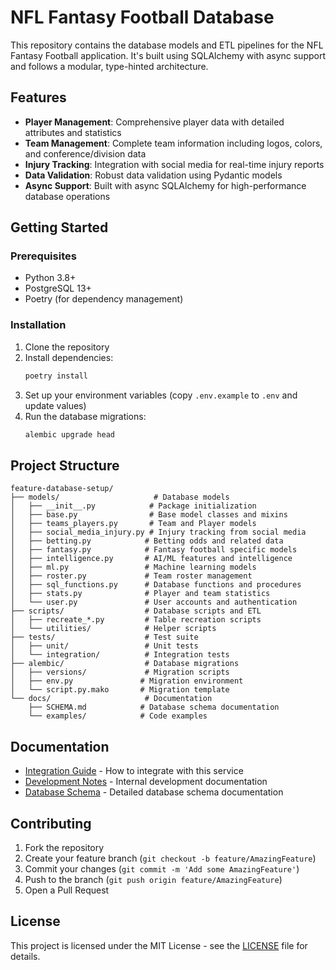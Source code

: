 # NFL Fantasy Football Database

This repository contains the database models and ETL pipelines for the NFL Fantasy Football application. It's built using SQLAlchemy with async support and follows a modular, type-hinted architecture.

## Features

- **Player Management**: Comprehensive player data with detailed attributes and statistics
- **Team Management**: Complete team information including logos, colors, and conference/division data
- **Injury Tracking**: Integration with social media for real-time injury reports
- **Data Validation**: Robust data validation using Pydantic models
- **Async Support**: Built with async SQLAlchemy for high-performance database operations

## Getting Started

### Prerequisites

- Python 3.8+
- PostgreSQL 13+
- Poetry (for dependency management)

### Installation

1. Clone the repository
2. Install dependencies:
   ```bash
   poetry install
   ```
3. Set up your environment variables (copy `.env.example` to `.env` and update values)
4. Run the database migrations:
   ```bash
   alembic upgrade head
   ```

## Project Structure

```
feature-database-setup/
├── models/                     # Database models
│   ├── __init__.py            # Package initialization
│   ├── base.py                # Base model classes and mixins
│   ├── teams_players.py       # Team and Player models
│   ├── social_media_injury.py # Injury tracking from social media
│   ├── betting.py            # Betting odds and related data
│   ├── fantasy.py            # Fantasy football specific models
│   ├── intelligence.py       # AI/ML features and intelligence
│   ├── ml.py                 # Machine learning models
│   ├── roster.py             # Team roster management
│   ├── sql_functions.py      # Database functions and procedures
│   ├── stats.py              # Player and team statistics
│   └── user.py               # User accounts and authentication
├── scripts/                  # Database scripts and ETL
│   ├── recreate_*.py         # Table recreation scripts
│   └── utilities/            # Helper scripts
├── tests/                    # Test suite
│   ├── unit/                 # Unit tests
│   └── integration/          # Integration tests
├── alembic/                  # Database migrations
│   ├── versions/             # Migration scripts
│   ├── env.py               # Migration environment
│   └── script.py.mako       # Migration template
└── docs/                     # Documentation
    ├── SCHEMA.md            # Database schema documentation
    └── examples/            # Code examples
```

## Documentation

- [Integration Guide](./INTEGRATION_GUIDE.md) - How to integrate with this service
- [Development Notes](./DEVELOPMENT_NOTES.md) - Internal development documentation
- [Database Schema](./docs/SCHEMA.md) - Detailed database schema documentation

## Contributing

1. Fork the repository
2. Create your feature branch (`git checkout -b feature/AmazingFeature`)
3. Commit your changes (`git commit -m 'Add some AmazingFeature'`)
4. Push to the branch (`git push origin feature/AmazingFeature`)
5. Open a Pull Request

## License

This project is licensed under the MIT License - see the [LICENSE](LICENSE) file for details.
